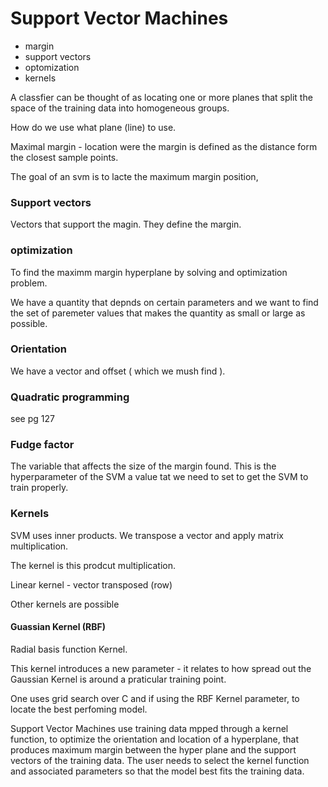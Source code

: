 # Support Vector Machines

- margin
- support vectors
- optomization
- kernels

A classfier can be thought of as locating one or more planes that split the space of the training data into homogeneous groups.

How do we use what plane (line) to use.

Maximal margin - location were the margin is defined as the distance form the closest sample points.

The goal of an svm is to lacte the maximum margin position, 

### Support vectors
Vectors that support the magin. They define the margin. 

### optimization

To find the maximm margin hyperplane by solving and optimization problem. 

We have a quantity that depnds on certain parameters and we want to find the set of paremeter values that makes the quantity as small or large as possible.


### Orientation

We have a vector and offset ( which we mush find ). 

### Quadratic programming
see pg 127


### Fudge factor 
The variable that affects the size of the margin found.
This is the hyperparameter of the SVM a value tat we need to set to get the SVM to train properly.


### Kernels
SVM uses inner products. We transpose a vector and apply matrix multiplication.

The kernel is this prodcut multiplication.

Linear kernel - vector transposed (row)

Other kernels are possible

#### Guassian Kernel (RBF)
Radial basis function Kernel. 

This kernel introduces a new parameter - it relates to how spread out the Gaussian Kernel is around a praticular training point.

One uses grid search over C and if using the RBF Kernel parameter, to locate the best perfoming model.

Support Vector Machines use training data mpped through a kernel function, to optimize the orientation and location of a hyperplane, that produces maximum margin between the hyper plane and the support vectors of the training data. The user needs to select the kernel function and associated parameters so that the model best fits the training data.